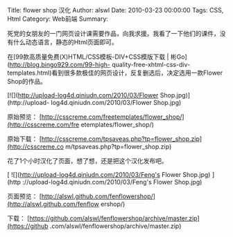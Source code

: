Title: flower shop 汉化
Author: alswl
Date: 2010-03-23 00:00:00
Tags: CSS, Html
Category: Web前端
Summary: 

死党的女朋友的一门网页设计课需要作品，向我求援。我看了一下他们的课件，没有什么动态语言，静态的Html页面即可。

在[99款高质量免费(X)HTML/CSS模板-DIV+CSS模版下载 | 彬Go](http://blog.bingo929.com/99-high-
quality-free-xhtml-css-div-templates.html)看到很多款极佳的网页设计，反复删选后，决定选用一款Flower
Shop的作品。

[![](http://upload-log4d.qiniudn.com/2010/03/Flower Shop.jpg)](http://upload-
log4d.qiniudn.com/2010/03/Flower Shop.jpg)

原始预览： [http://csscreme.com/freetemplates/flower_shop/](http://csscreme.com/fre
etemplates/flower_shop/)

原始下载： [http://csscreme.com/tpsaveas.php?tp=flower_shop.zip](http://csscreme.co
m/tpsaveas.php?tp=flower_shop.zip)

花了1个小时汉化了页面，想了想，还是把这个汉化发布吧。

[ ![](http://upload-log4d.qiniudn.com/2010/03/Feng's Flower Shop.jpg) ](http
://upload-log4d.qiniudn.com/2010/03/Feng's Flower Shop.jpg)

页面预览： [http://alswl.github.com/fenflowershop/](http://alswl.github.com/fenflow
ershop/)

下载： [https://github.com/alswl/fenflowershop/archive/master.zip](https://github
.com/alswl/fenflowershop/archive/master.zip)

